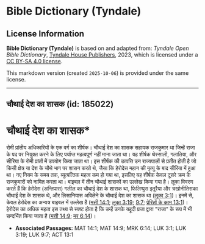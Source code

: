 # Bible Dictionary (Tyndale)

## License Information

**Bible Dictionary (Tyndale)** is based on and adapted from: _Tyndale Open Bible Dictionary_, [Tyndale House Publishers](https://tyndaleopenresources.com/), 2023, which is licensed under a [CC BY-SA 4.0 license](https://creativecommons.org/licenses/by-sa/4.0/legalcode.en).

This markdown version (created `2025-10-06`) is provided under the same license.



--------------------------------

## चौथाई देश का शासक (id: 185022)

चौथाई देश का शासक\*
===================

रोमी प्रांतीय अधिकारियों के एक वर्ग का शीर्षक। चौथाई देश का शासक सहायक राजकुमार था जिन्हें राजा के पद पर नियुक्त करने के लिए पर्याप्त महत्वपूर्ण नहीं माना जाता था। यह शीर्षक थेस्साली, गलातिया, और सीरिया के रोमी प्रांतों में उपयोग किया जाता था। इस शीर्षक की उत्पत्ति उन राज्यपालों से प्रतीत होती है जो किसी क्षेत्र या देश के चौथे भाग पर शासन करते थे, जैसा कि हेरोदेस महान की मृत्यु के बाद सीरिया में हुआ था। नए नियम के समय तक, व्युत्पत्‍तिक महत्व कम हो गया था, इसलिए यह शीर्षक केवल दूसरे क्रम के राजकुमारों को नामित करता था। बाइबल में तीन चौथाई शासकों का उल्लेख किया गया है। लूका विवरण करते हैं कि हेरोदेस (अन्तिपास) गलील का चौथाई देश के शासक था, फिलिप्पुस इतूरैया और त्रखोनीतिसका चौथाई देश के शासक थे, और लिसानियास अबिलेने के चौथाई देश का शासक था ([लूका 3:1](https://ref.ly/Luke3:1))। इनमें से, केवल हेरोदेस का अन्यत्र बाइबल में उल्लेख है ([मत्ती 14:1](https://ref.ly/Matt14:1); [लूका 3:19](https://ref.ly/Luke3:19); [9:7](https://ref.ly/Luke9:7); [प्रेरितों के काम 13:1](https://ref.ly/Acts13:1))। हेरोदेस का अधिक महत्व इस तथ्य से स्पष्ट होता है कि उन्हें उनके यहूदी प्रजा द्वारा "राजा" के रूप में भी सन्दर्भित किया जाता है ([मत्ती 14:9](https://ref.ly/Matt14:9); [मर 6:14](https://ref.ly/Mark6:14))।

* **Associated Passages:** MAT 14:1; MAT 14:9; MRK 6:14; LUK 3:1; LUK 3:19; LUK 9:7; ACT 13:1

